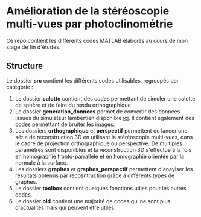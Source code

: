 # Amélioration de la stéréoscopie multi-vues par photoclinométrie

Ce repo contient les différents codes MATLAB élaborés au cours de mon stage de fin d'études.

## Structure

Le dossier **src** contient les différents codes utilisables, regroupés par catégorie :
1. Le dossier **calotte** contient des codes permettant de simuler une calotte de sphère et de faire du rendu orthographique
2. Le dossier **generation_donnees** permet de convertir des données issues du simulateur lambertien disponible [ici](https://github.com/bbrument/lambertianRendering_v1). Il contient également des codes permettant de bruiter les images.
3. Les dossiers **orthographique** et **perspectif** permettent de lancer une série de reconstruction 3D en utilisant la stéréoscopie multi-vues, dans le cadre de projection orthographique ou perspective. De multiples paramètres sont disponibles et la reconstruction 3D s'effectue à la fois en homographie fronto-parrallèle et en homographie orientée par la normale à la surface.
4. Les dossiers **graphes** et **graphes_perspectif** permettent d'anaylser les résultats obtenus par recosntruction grâce à différents types de graphes.
5. Le dossier **toolbox** contient quelques fonctions utiles pour les autres codes.
6. Le dossier **old** contient une majorité de codes qui ne sont plus d'actualités mais qui peuvent être utiles.
